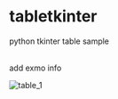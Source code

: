 # tabletkinter
python tkinter table sample
<br />


<br />
add exmo info
<br />

![table_1](https://github.com/user-attachments/assets/55f7cb62-10af-4f45-b6a4-fceeed7a4dd6)
